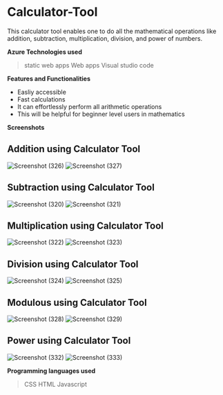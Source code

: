 # Calculator-Tool
This calculator tool enables one to do all the mathematical operations like addition, subtraction, multiplication, division, and power of numbers.

**Azure Technologies used**
> static web apps
> Web apps
> Visual studio code

**Features and Functionalities** 
- Easliy accessible
- Fast calculations
- It can effortlessly perform all arithmetic operations
- This will be helpful for beginner level users in mathematics

**Screenshots**

## Addition using Calculator Tool

![Screenshot (326)](https://user-images.githubusercontent.com/85881386/202843117-170ac07b-82e8-487e-9c4c-95eb7001396f.png)
![Screenshot (327)](https://user-images.githubusercontent.com/85881386/202843141-42a25d8d-b440-44e1-b077-b98a5635b20f.png)

## Subtraction using Calculator Tool
![Screenshot (320)](https://user-images.githubusercontent.com/85881386/202843047-f7f652d9-66b3-4cdc-b042-6c5f03fd8f10.png)
![Screenshot (321)](https://user-images.githubusercontent.com/85881386/202843048-d1a47ef6-b373-4f06-80ee-e0e28b3d872e.png)

## Multiplication using Calculator Tool
![Screenshot (322)](https://user-images.githubusercontent.com/85881386/202843096-3fd754b6-c662-472a-919f-48e473d1887a.png)
![Screenshot (323)](https://user-images.githubusercontent.com/85881386/202843099-1b17e129-a055-43f1-b44c-d044a6d53ea1.png)

## Division using Calculator Tool
![Screenshot (324)](https://user-images.githubusercontent.com/85881386/202843177-6318f8d4-b848-4afa-a78f-266013882bda.png)
![Screenshot (325)](https://user-images.githubusercontent.com/85881386/202843187-b61f3ba6-2a74-4461-9571-c62a44da456e.png)

## Modulous using Calculator Tool
![Screenshot (328)](https://user-images.githubusercontent.com/85881386/202843282-7d62786b-9b91-4fa7-86c8-0dfd073efa60.png)
![Screenshot (329)](https://user-images.githubusercontent.com/85881386/202843284-4156a3ca-deae-434a-8d50-c99670c3687c.png)

## Power using Calculator Tool
![Screenshot (332)](https://user-images.githubusercontent.com/85881386/202843292-baf81475-2e99-42c3-8068-86fcde7b9c7d.png)
![Screenshot (333)](https://user-images.githubusercontent.com/85881386/202843294-3173ce3b-abc2-4717-bf97-02d58913c00b.png)


**Programming languages used**
> CSS
> HTML
> Javascript




